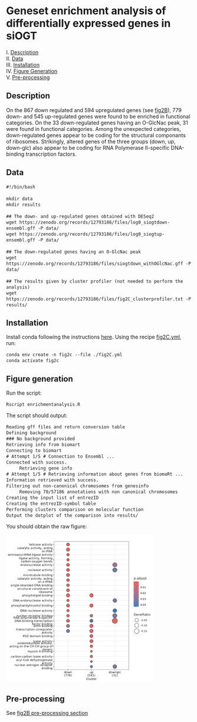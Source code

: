 # Geneset enrichment analysis of differentially expressed genes in siOGT

I. [Description](#description)  
II. [Data](#data)  
III. [Installation](#installation)  
IV. [Figure Generation](#figure-generation)  
V. [Pre-processing](#pre-processing)  


## Description

On the 867 down regulated and 594 upregulated genes (see [fig2B](../B/README.md)), 779 down- and 545 up-regulated genes were found to be enriched in functional categories. On the 33 down-regulated genes having an O-GlcNac peak, 31 were found in functional categories. Among the unexpected categories, down-regulated genes appear to be coding for the structural componants of ribosomes. Strikingly, altered genes of the three groups (down, up, down-glc) also appear to be coding for RNA Polymerase II-specific DNA-binding transcription factors.


## Data


```
#!/bin/bash

mkdir data
mkdir results

## The down- and up-regulated genes obtained with DESeq2
wget https://zenodo.org/records/12793186/files/log0_siogtdown-ensembl.gff -P data/
wget https://zenodo.org/records/12793186/files/log0_siogtup-ensembl.gff -P data/

## The down-regulated genes having an O-GlcNac peak
wget https://zenodo.org/records/12793186/files/siogtdown_withOGlcNac.gff -P data/

## The results given by cluster profiler (not needed to perform the analysis)
wget https://zenodo.org/records/12793186/files/fig2C_clusterprofiler.txt -P results/
```

## Installation


Install conda following the instructions [here](https://conda.io/projects/conda/en/latest/user-guide/install/index.html). Using the recipe [fig2C.yml](fig2C.yml), run:

```
conda env create -n fig2c --file ./fig2C.yml
conda activate fig2c
```


## Figure generation

Run the script:

```
Rscript enrichmentanalysis.R
```

The script should output:

```
Reading gff files and return conversion table
Defining background
### No background provided
Retrieving info from biomart
Connecting to biomart
# Attempt 1/5 # Connection to Ensembl ... 
Connected with success.
	 Retrieving gene info
# Attempt 1/5 # Retrieving information about genes from biomaRt ...
Information retrieved with success.
Filtering out non-canonical chromosomes from genesinfo
	 Removing 70/57186 annotations with non canonical chromosomes
Creating the input list of entrezID
Creating the entrezID-symbol table
Performing clusters comparison on molecular function
Output the dotplot of the comparison into results/
```

You should obtain the raw figure:

<img src="dotplot_top10.png" alt="Enrichment analysis" width="400"/>


## Pre-processing

See [fig2B pre-processing section](../B#pre-processing)

